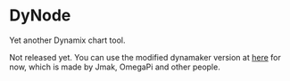 # DyNode
Yet another Dynamix chart tool.

Not released yet. You can use the modified dynamaker version at [here](https://dym.acxblog.site/app/src) for now, which is made by Jmak, OmegaPi and other people.
